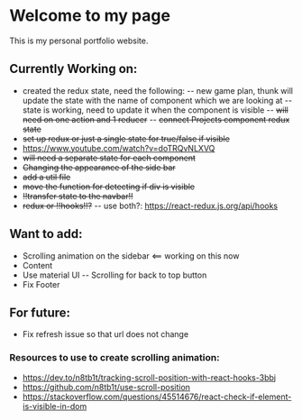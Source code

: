 # Welcome to my page

This is my personal portfolio website.

## Currently Working on:

-   created the redux state, need the following:
    -- new game plan, thunk will update the state with the name of component which we are looking at
    -- state is working, need to update it when the component is visible
    -- ~~will need on one action and 1 reducer~~
    -- ~~connect Projects component redux state~~
-   ~~set up redux or just a single state for true/false if visible~~
-   https://www.youtube.com/watch?v=doTRQvNLXVQ
-   ~~will need a separate state for each component~~
-   ~~Changing the appearance of the side bar~~
-   ~~add a util file~~
-   ~~move the function for detecting if div is visible~~
-   ~~!!transfer state to the navbar!!~~
-   ~~redux or !!hooks!!?~~
    -- use both?: https://react-redux.js.org/api/hooks

## Want to add:

-   Scrolling animation on the sidebar <== working on this now
-   Content
-   Use material UI
    -- Scrolling for back to top button
-   Fix Footer

## For future:

-   Fix refresh issue so that url does not change

### Resources to use to create scrolling animation:

-   https://dev.to/n8tb1t/tracking-scroll-position-with-react-hooks-3bbj
-   https://github.com/n8tb1t/use-scroll-position
-   https://stackoverflow.com/questions/45514676/react-check-if-element-is-visible-in-dom
